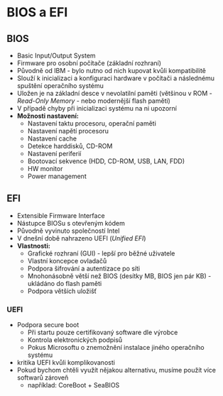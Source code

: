 # BIOS a EFI

## BIOS

- Basic Input/Output System
- Firmware pro osobní počítače (základní rozhraní)
- Původně od IBM - bylo nutno od nich kupovat kvůli kompatibilitě
- Slouží k inicializaci a konfiguraci hardware v počítači a následnému spuštění operačního systému
- Uložen je na základní desce v nevolatilní paměti (většinou v ROM - _Read-Only Memory_ - nebo modernější flash paměti)
- V případě chyby při inicializaci systému na ni upozorní
- **Možnosti nastavení:**
  - Nastavení taktu procesoru, operační paměti
  - Nastavení napětí procesoru
  - Nastavení cache
  - Detekce harddisků, CD-ROM
  - Nastavení periferií
  - Bootovací sekvence (HDD, CD-ROM, USB, LAN, FDD)
  - HW monitor
  - Power management

## EFI

- Extensible Firmware Interface
- Nástupce BIOSu s otevřeným kódem
- Původně vyvinuto společností Intel
- V dnešní době nahrazeno UEFI (_Unified EFI_)
- **Vlastnosti:**
  - Grafické rozhraní (GUI) - lepší pro běžné uživatele
  - Vlastní koncepce ovladačů
  - Podpora šifrování a autentizace po síti
  - Mnohonásobně větší než BIOS (desítky MB, BIOS jen pár KB) - ukládáno do flash paměti
  - Podpora větších uložišť

### UEFI

- Podpora secure boot
  - Při startu pouze certifikovaný software dle výrobce
  - Kontrola elektronických podpisů
  - Pokus Microsoftu o znemožnění instalace jiného operačního systému
- kritika UEFI kvůli komplikovanosti
- Pokud bychom chtěli využít nějakou alternativu, musíme použít více softwarů zároveň
  - například: CoreBoot + SeaBIOS
